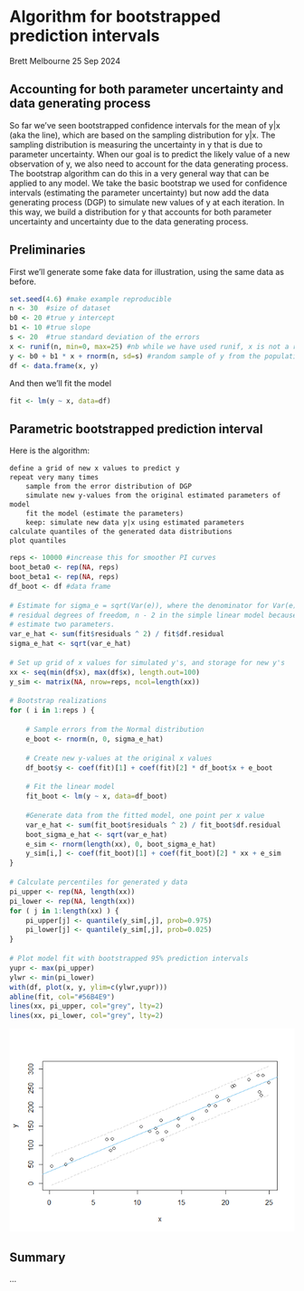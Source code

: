 Algorithm for bootstrapped prediction intervals
================
Brett Melbourne
25 Sep 2024

## Accounting for both parameter uncertainty and data generating process

So far we’ve seen bootstrapped confidence intervals for the mean of y\|x
(aka the line), which are based on the sampling distribution for y\|x.
The sampling distribution is measuring the uncertainty in y that is due
to parameter uncertainty. When our goal is to predict the likely value
of a new observation of y, we also need to account for the data
generating process. The bootstrap algorithm can do this in a very
general way that can be applied to any model. We take the basic
bootstrap we used for confidence intervals (estimating the parameter
uncertainty) but now add the data generating process (DGP) to simulate
new values of y at each iteration. In this way, we build a distribution
for y that accounts for both parameter uncertainty and uncertainty due
to the data generating process.

## Preliminaries

First we’ll generate some fake data for illustration, using the same
data as before.

``` r
set.seed(4.6) #make example reproducible
n <- 30  #size of dataset
b0 <- 20 #true y intercept
b1 <- 10 #true slope
s <- 20  #true standard deviation of the errors
x <- runif(n, min=0, max=25) #nb while we have used runif, x is not a random variable
y <- b0 + b1 * x + rnorm(n, sd=s) #random sample of y from the population
df <- data.frame(x, y)
```

And then we’ll fit the model

``` r
fit <- lm(y ~ x, data=df)
```

## Parametric bootstrapped prediction interval

Here is the algorithm:

    define a grid of new x values to predict y
    repeat very many times
        sample from the error distribution of DGP
        simulate new y-values from the original estimated parameters of model
        fit the model (estimate the parameters)
        keep: simulate new data y|x using estimated parameters
    calculate quantiles of the generated data distributions
    plot quantiles

``` r
reps <- 10000 #increase this for smoother PI curves
boot_beta0 <- rep(NA, reps)
boot_beta1 <- rep(NA, reps)
df_boot <- df #data frame

# Estimate for sigma_e = sqrt(Var(e)), where the denominator for Var(e) is the
# residual degrees of freedom, n - 2 in the simple linear model because we
# estimate two parameters.
var_e_hat <- sum(fit$residuals ^ 2) / fit$df.residual
sigma_e_hat <- sqrt(var_e_hat)

# Set up grid of x values for simulated y's, and storage for new y's
xx <- seq(min(df$x), max(df$x), length.out=100)
y_sim <- matrix(NA, nrow=reps, ncol=length(xx))

# Bootstrap realizations
for ( i in 1:reps ) {
    
    # Sample errors from the Normal distribution
    e_boot <- rnorm(n, 0, sigma_e_hat)
    
    # Create new y-values at the original x values
    df_boot$y <- coef(fit)[1] + coef(fit)[2] * df_boot$x + e_boot
    
    # Fit the linear model
    fit_boot <- lm(y ~ x, data=df_boot)
    
    #Generate data from the fitted model, one point per x value
    var_e_hat <- sum(fit_boot$residuals ^ 2) / fit_boot$df.residual
    boot_sigma_e_hat <- sqrt(var_e_hat)
    e_sim <- rnorm(length(xx), 0, boot_sigma_e_hat)
    y_sim[i,] <- coef(fit_boot)[1] + coef(fit_boot)[2] * xx + e_sim
}

# Calculate percentiles for generated y data
pi_upper <- rep(NA, length(xx))
pi_lower <- rep(NA, length(xx))
for ( j in 1:length(xx) ) {
    pi_upper[j] <- quantile(y_sim[,j], prob=0.975)
    pi_lower[j] <- quantile(y_sim[,j], prob=0.025)
}

# Plot model fit with bootstrapped 95% prediction intervals
yupr <- max(pi_upper)
ylwr <- min(pi_lower)
with(df, plot(x, y, ylim=c(ylwr,yupr)))
abline(fit, col="#56B4E9")
lines(xx, pi_upper, col="grey", lty=2)
lines(xx, pi_lower, col="grey", lty=2)
```

![](05_7_bootstrap_prediction_interval_files/figure-gfm/unnamed-chunk-3-1.png)<!-- -->

## Summary

…
